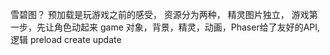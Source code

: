 雪碧图？
预加载是玩游戏之前的感受，
资源分为两种，
精灵图片独立，
游戏第一步，先让角色动起来
game 对象，背景，精灵，动画，Phaser给了友好的API,逻辑
preload
create
update
